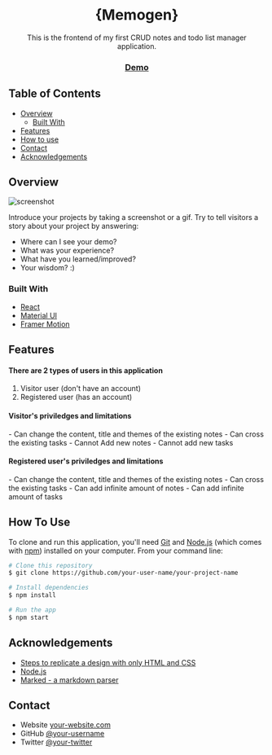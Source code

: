 <!-- Please update value in the {}  -->

<h1 align="center">{Memogen}</h1>

<div align="center">
   This is the frontend of my first CRUD notes and todo list manager application.
</div>

<div align="center">
  <h3>
    <a href="https://{your-demo-link.your-domain}">
      Demo
    </a>
  </h3>
</div>

<!-- TABLE OF CONTENTS -->

## Table of Contents

- [Overview](#overview)
  - [Built With](#built-with)
- [Features](#features)
- [How to use](#how-to-use)
- [Contact](#contact)
- [Acknowledgements](#acknowledgements)

<!-- OVERVIEW -->

## Overview

![screenshot](https://user-images.githubusercontent.com/16707738/92399059-5716eb00-f132-11ea-8b14-bcacdc8ec97b.png)

Introduce your projects by taking a screenshot or a gif. Try to tell visitors a story about your project by answering:

- Where can I see your demo?
- What was your experience?
- What have you learned/improved?
- Your wisdom? :)

### Built With

<!-- This section should list any major frameworks that you built your project using. Here are a few examples.-->

- [React](https://reactjs.org/)
- [Material UI](https://mui.com/)
- [Framer Motion](https://www.framer.com/motion/)

## Features

<!-- List the features of your application or follow the template. Don't share the figma file here :) -->

<h4>There are 2 types of users in this application</h4>
<ol>
   <li>Visitor user (don't have an account)</li>
   <li>Registered user (has an account)</li>
</ol>

<h4>Visitor's priviledges and limitations</h4>
- Can change the content, title and themes of the existing notes
- Can cross the existing tasks 
- Cannot Add new notes
- Cannot add new tasks

<h4>Registered user's priviledges and limitations</h4>
- Can change the content, title and themes of the existing notes
- Can cross the existing tasks 
- Can add infinite amount of notes
- Can add infinite amount of tasks

## How To Use

<!-- Example: -->

To clone and run this application, you'll need [Git](https://git-scm.com) and [Node.js](https://nodejs.org/en/download/) (which comes with [npm](http://npmjs.com)) installed on your computer. From your command line:

```bash
# Clone this repository
$ git clone https://github.com/your-user-name/your-project-name

# Install dependencies
$ npm install

# Run the app
$ npm start
```

## Acknowledgements

<!-- This section should list any articles or add-ons/plugins that helps you to complete the project. This is optional but it will help you in the future. For example: -->

- [Steps to replicate a design with only HTML and CSS](https://devchallenges-blogs.web.app/how-to-replicate-design/)
- [Node.js](https://nodejs.org/)
- [Marked - a markdown parser](https://github.com/chjj/marked)

## Contact

- Website [your-website.com](https://{your-web-site-link})
- GitHub [@your-username](https://{github.com/your-usermame})
- Twitter [@your-twitter](https://{twitter.com/your-username})
